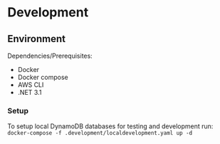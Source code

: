 # Development

## Environment
Dependencies/Prerequisites:
- Docker
- Docker compose
- AWS CLI
- .NET 3.1

### Setup
To setup local DynamoDB databases for testing and development run: `docker-compose -f .development/localdevelopment.yaml up -d`